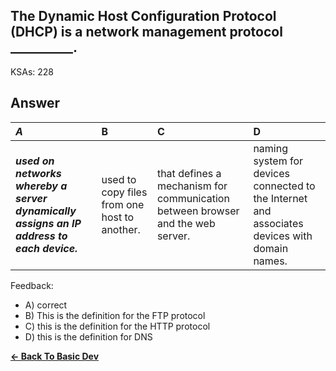 ## The Dynamic Host Configuration Protocol (DHCP) is a network management protocol __________.

KSAs: 228

## Answer
| ***A*** | B | C | D |
| :--- | :--- | :--- | :--- |
| ***used on networks whereby a server dynamically assigns an IP address to each device.*** | used to copy files from one host to another. |  that defines a mechanism for communication between browser and the web server. | naming system for devices connected to the Internet and associates devices with domain names. |


Feedback:

- A) correct
- B) This is the definition for the FTP protocol
- C) this is the definition for the HTTP protocol
- D) this is the definition for DNS

[**<- Back To Basic Dev**](../../../Basic_Dev.md)

